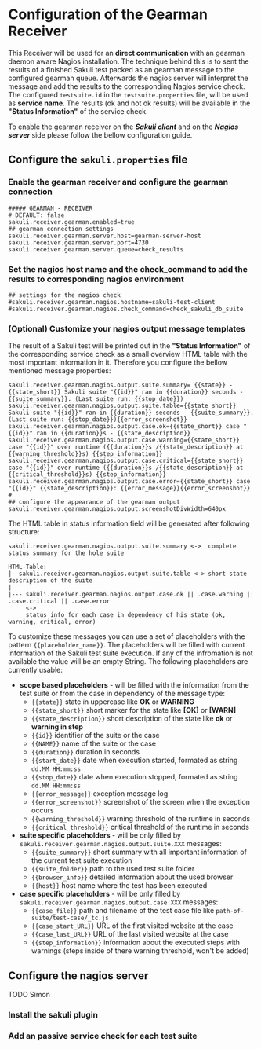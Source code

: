 # Configuration of the Gearman Receiver
This Receiver will be used for an __direct communication__ with an gearman daemon aware Nagios installation.
The technique behind this is to sent the results of a finished Sakuli test packed as an gearman message to the configured
gearman queue. Afterwards the nagios server will interpret the message and add the results to the corresponding
Nagios service check. The configured `testsuite.id` in the `testsuite.properties` file, will be used as __service name__.
The results (ok and not ok results) will be available in the __"Status Information"__ of the service check.  

To enable the gearman receiver on the ___Sakuli client___ and on the ___Nagios server___ side
please follow the bellow configuration guide.
 
## Configure the `sakuli.properties` file
### Enable the gearman receiver and configure the gearman connection
 
  ```
  ##### GEARMAN - RECEIVER
  # DEFAULT: false
  sakuli.receiver.gearman.enabled=true
  ## gearman connection settings
  sakuli.receiver.gearman.server.host=gearman-server-host
  sakuli.receiver.gearman.server.port=4730
  sakuli.receiver.gearman.server.queue=check_results
  ```

### Set the nagios __host name__ and the __check_command__ to add the results to corresponding nagios environment

  ```
  ## settings for the nagios check
  #sakuli.receiver.gearman.nagios.hostname=sakuli-test-client
  #sakuli.receiver.gearman.nagios.check_command=check_sakuli_db_suite
  ```

### (Optional) Customize your nagios output message templates 
The result of a Sakuli test will be printed out in the __"Status Information"__ of the corresponding service check as a
small overview HTML table with the most important information in it. Therefore you configure the bellow mentioned message properties:
 
  ```
 sakuli.receiver.gearman.nagios.output.suite.summary= {{state}} - {{state_short}} Sakuli suite "{{id}}" ran in {{duration}} seconds - {{suite_summary}}. (Last suite run: {{stop_date}})
 sakuli.receiver.gearman.nagios.output.suite.table={{state_short}} Sakuli suite "{{id}}" ran in {{duration}} seconds - {{suite_summary}}. (Last suite run: {{stop_date}}){{error_screenshot}}
 sakuli.receiver.gearman.nagios.output.case.ok={{state_short}} case "{{id}}" ran in {{duration}}s - {{state_description}}
 sakuli.receiver.gearman.nagios.output.case.warning={{state_short}} case "{{id}}" over runtime ({{duration}}s /{{state_description}} at {{warning_threshold}}s) {{step_information}}
 sakuli.receiver.gearman.nagios.output.case.critical={{state_short}} case "{{id}}" over runtime ({{duration}}s /{{state_description}} at {{critical_threshold}}s) {{step_information}}
 sakuli.receiver.gearman.nagios.output.case.error={{state_short}} case "{{id}}" {{state_description}}: {{error_message}}{{error_screenshot}}
 #
 ## configure the appearance of the gearman output
 sakuli.receiver.gearman.nagios.output.screenshotDivWidth=640px
 ```
 
The HTML table in status information field will be generated after following structure:
 
 ```
 sakuli.receiver.gearman.nagios.output.suite.summary <->  complete status summary for the hole suite
 
 HTML-Table:
 |- sakuli.receiver.gearman.nagios.output.suite.table <-> short state description of the suite
 |
 |--- sakuli.receiver.gearman.nagios.output.case.ok || .case.warning || .case.critical || .case.error
      <-> 
      status info for each case in dependency of his state (ok, warning, critical, error)
 ```
 
To customize these messages you can use a set of placeholders with the pattern `{{placeholder_name}}`. The placeholders will be filled with current information of the Sakuli test suite execution. If any of the infromation is not available the value will be an empty String. The following placeholders are currently usable:
* __scope based placeholders__  -  will be filled with the information from the test suite or from the case in dependency of the message type:
    * `{{state}}` state in uppercase like __OK__ or __WARNING__   
    * `{{state_short}}` short marker for the state like __[OK]__ or __[WARN]__  
    * `{{state_description}}` short description of the state like __ok__ or __warning in step__
    * `{{id}}` identifier of the suite or the case 
    * `{{NAME}}` name of the suite or the case 
    * `{{duration}}` duration in seconds  
    * `{{start_date}}` date when execution started, formated as string `dd.MM HH:mm:ss` 
    * `{{stop_date}}` date when execution stopped, formated as string `dd.MM HH:mm:ss` 
    * `{{error_message}}` exception message log 
    * `{{error_screenshot}}` screenshot of the screen when the exception occurs 
    * `{{warning_threshold}}` warning threshold of the runtime in seconds 
    * `{{critical_threshold}}` critical threshold of the runtime in seconds 
* __suite specific placeholders__  -  will be only filled by `sakuli.receiver.gearman.nagios.output.suite.XXX` messages:
    * `{{suite_summary}}` short summary with all important information of the current test suite execution 
    * `{{suite_folder}}` path to the used test suite folder 
    * `{{browser_info}}` detailed information about the used browser
    * `{{host}}` host name where the test has been executed
* __case specific placeholders__  -  will be only filled by `sakuli.receiver.gearman.nagios.output.case.XXX` messages:
    * `{{case_file}}` path and filename of the test case file like `path-of-suite/test-case/_tc.js` 
    * `{{case_start_URL}}` URL of the first visited website at the case  
    * `{{case_last_URL}}` URL of the last visited website at the case 
    * `{{step_information}}` information about the executed steps with warnings (steps inside of there warning threshold, won't be added) 

## Configure the nagios server
TODO Simon
### Install the sakuli plugin
### Add an passive service check for each test suite
